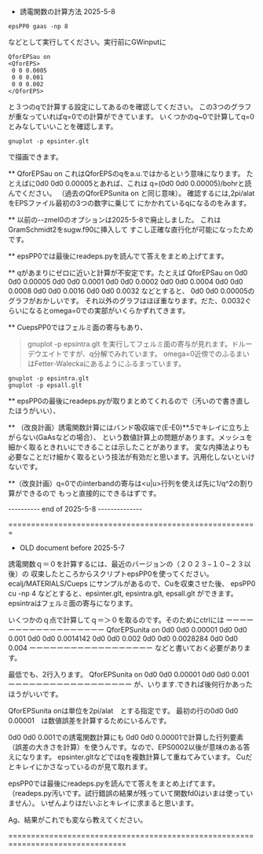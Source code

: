 * 誘電関数の計算方法 2025-5-8
```
epsPP0 gaas -np 8
```
などとして実行してください。実行前にGWinputに
```
QforEPSau on
<QforEPS>
 0 0 0.0005
 0 0 0.001
 0 0 0.002
</QforEPS>
```
と３つのqで計算する設定にしてあるのを確認してください。
この3つのグラフが重なっていればq=0での計算ができています。
いくつかのq~0で計算してq=0とみなしていいことを確認します。
```
gnuplot -p epsinter.glt
```
で描画できます。

** QforEPSau on
これはQforEPSのqをa.u.ではかるという意味になります。
たとえば<QforEPS>に0d0 0d0 0.00005とあれば、これは
q=(0d0 0d0 0.00005)/bohrと読んでください。
（過去のQforEPSunita on と同じ意味）。
確認するには,2pi/alatをEPSファイル最初の3つの数字に乗じて
<QforEPS>にかかれているqになるのをみます。

** 以前の--zmel0のオプションは2025-5-8で廃止しました。
これはGramSchmidt2をsugw.f90に挿入して
すこし正確な直行化が可能になったためです。

** epsPP0では最後にreadeps.pyを読んでて答えをまとめ上げてます。

** qがあまりにゼロに近いと計算が不安定です。たとえば
QforEPSau on 
<QforEPS>
 0d0 0d0 0.00005
 0d0 0d0 0.0001
 0d0 0d0 0.0002
 0d0 0d0 0.0004
 0d0 0d0 0.0008
 0d0 0d0 0.0016
 0d0 0d0 0.0032
</QforEPS>
などとすると、 0d0 0d0 0.00005のグラフがおかしいです。
それ以外のグラフはほぼ重なります。だた、0.0032ぐらいになるとomega=0での実部がいくらかずれてきます。


** CuepsPP0ではフェルミ面の寄与もあり、
>gnuplot -p epsintra.glt
を実行してフェルミ面の寄与が見れます。ドルーデウエイトですが、q分解でみれています。
omega=0近傍でのふるまいはFetter-Waleckaにあるようにふるまっています。
```
gnuplot -p epsintra.glt
gnuplot -p epsall.glt
```

** epsPP0の最後にreadeps.pyが取りまとめてくれるので（汚いので書き直したほうがいい）、


** （改良計画）誘電関数計算にはバンド吸収端で(E-E0)**.5でキレイに立ち上がらない(GaAsなどの場合）、
という数値計算上の問題があります。メッシュを細かく取るときれいにできることは示したことがあります。
変な内挿法よりも必要なことだけ細かく取るという技法が有効だと思います。汎用化しないといけないです。

**（改良計画）q=0でのinterbandの寄与は<u|u>行列を使えば先に1/q^2の割り算ができるので
もっと直接的にできるはずです。

---------- end of 2025-5-8 --------------




=======================================================
* OLD document before 2025-5-7

誘電関数ｑ＝０を計算するには、最近のバージョンの（２０２３−１０−２３以後）の
収束したところからスクリプトepsPP0を使ってください。
ecalj/MATERIALS/Cueps
にサンプルがあるので、Cuを収束させた後、
epsPP0 cu -np 4
などとすると、epsinter.glt, epsintra.glt, epsall.glt
ができます。epsintraはフェルミ面の寄与になります。

いくつかのｑ点で計算してｑ＝＞０を取るのです。そのためにctrlには
ーーーーーーーーーーーーーーーーーー
QforEPSunita on
<QforEPS>
 0d0 0d0 0.00001
 0d0 0d0 0.001
 0d0 0d0 0.0014142
 0d0 0d0 0.002
 0d0 0d0 0.0028284
 0d0 0d0 0.004
</QforEPS>
ーーーーーーーーーーーーーーーーーー
などと書いておく必要があります。


最低でも、2行入ります。
QforEPSunita on
<QforEPS>
 0d0 0d0 0.00001
 0d0 0d0 0.001
</QforEPS>
ーーーーーーーーーーーーーーーーーー
が、いります.できれば後何行かあったほうがいいです。

QforEPSunita onは単位を2pi/alat　とする指定です。
最初の行の0d0 0d0 0.00001　は数値誤差を計算するためにいるんです。

 0d0 0d0 0.001での誘電関数計算にも 0d0 0d0 0.00001で計算した行列要素（誤差の大きさを計算）を使うんです。なので、EPS0002以後が意味のある答えになります。
epsinter.gltなどではqを複数計算して重ねてみています。
Cuだとキレイにかさなっているのが見て取れます。

epsPP0では最後にreadeps.pyを読んでて答えをまとめ上げてます。
（readeps.py汚いです。試行錯誤の結果が残っていて関数fd0はいまは使っていません）。
いぜんよりはだいぶとキレイに求まると思います。

Ag、結果がこれでも変なら教えてください。

================================================================================
